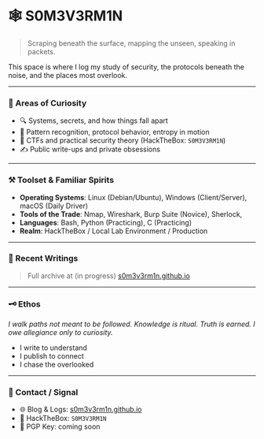 # 🕸️ S0M3V3RM1N
 
> Scraping beneath the surface, mapping the unseen, speaking in packets.

This space is where I log my study of security, the protocols beneath the noise, and the places most overlook.

---

### 🧭 Areas of Curiosity
- 🔍 Systems, secrets, and how things fall apart
- 🧠 Pattern recognition, protocol behavior, entropy in motion
- 🧰 CTFs and practical security theory (HackTheBox: `S0M3V3RM1N`)
- ✍️ Public write-ups and private obsessions

---

### ⚒️ Toolset & Familiar Spirits
- **Operating Systems**: Linux (Debian/Ubuntu), Windows (Client/Server), macOS (Daily Driver)
- **Tools of the Trade**: Nmap, Wireshark, Burp Suite (Novice), Sherlock, 
- **Languages**: Bash, Python (Practicing), C (Practicing)
- **Realm**: HackTheBox / Local Lab Environment / Production

---

### 📖 Recent Writings
> Full archive at (in progress) [s0m3v3rm1n.github.io](https://s0m3v3rm1n.github.io)

---

### 🗝️ Ethos
*I walk paths not meant to be followed. Knowledge is ritual. Truth is earned. I owe allegiance only to curiosity.*

- I write to understand
- I publish to connect
- I chase the overlooked

---

### 🧷 Contact / Signal
- 🌐 Blog & Logs: [s0m3v3rm1n.github.io](https://s0m3v3rm1n.github.io)
- 🧠 HackTheBox: `S0M3V3RM1N`
- 🔐 PGP Key: coming soon

